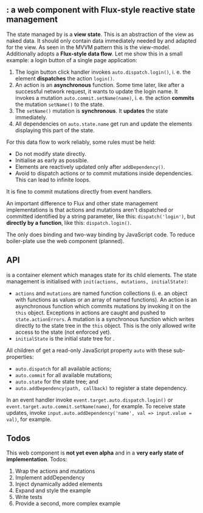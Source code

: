 ## <auto-state>: a web component with Flux-style reactive state management

The state managed by <auto-state> is a **view state**. This is an abstraction of the view as naked data. It should only contain data immediately needed by and adapted for the view. As seen in the MVVM pattern this is the view-model. Additionally <auto-state> adopts a **Flux-style data flow**. Let me show this in a small example: a login button of a single page application:

1. The login button click handler invokes `auto.dispatch.login()`, i. e. the element **dispatches** the action `login()`.
1. An action is an **asynchronous** function. Some time later, like after a successful network request, it wants to update the login name. It invokes a mutation `auto.commit.setName(name)`, i. e. the action **commits** the mutation `setName()` to the state.
1. The `setName()` mutation is **synchronous**. It **updates** the state immediately.
1. All dependencies on `auto.state.name` get run and update the elements displaying this part of the state.

For this data flow to work reliably, some rules must be held:

- Do not modify state directly.
- Initialise <auto-state> as early as possible.
- Elements are reactively updated only after `addDependency()`.
- Avoid to dispatch actions or to commit mutations inside dependencies. This can lead to infinite loops.

It is fine to commit mutations directly from event handlers.

An important difference to Flux and other state management implementations is that actions and mutations aren't dispatched or committed identified by a string parameter, like this: `dispatch('login')`, but **directly by a function**, like this: `dispatch.login()`.

The <auto-state> only does binding and two-way binding by JavaScript code. To reduce boiler-plate use the <auto-binder> web component (planned).

## API

<auto-state> is a container element which manages state for its child elements. The state management is initialised with `init(actions, mutations, initialState)`:

- `actions` and `mutations` are named function collections (i. e. an object with functions as values or an array of named functions). An action is an asynchronous function which commits mutations by invoking it on the `this` object. Exceptions in actions are caught and pushed to `state.actionErrors`. A mutation is a synchronous function which writes directly to the state tree in the `this` object. This is the only allowed write access to the state (not enforced yet).
- `initialState` is the initial state tree for <auto-state>. 

All children of <auto-state> get a read-only JavaScript property `auto` with these sub-properties:

- `auto.dispatch` for all available actions;
- `auto.commit` for all available mutations;
- `auto.state` for the state tree; and
- `auto.addDependency(path, callback)` to register a state dependency.

In an event handler invoke `event.target.auto.dispatch.login()` or `event.target.auto.commit.setName(name)`, for example. To receive state updates, invoke `input.auto.addDependency('name', val => input.value = val)`, for example.

## Todos

This web component is **not yet even alpha** and in a **very early state of implementation**. Todos:

1. Wrap the actions and mutations
1. Implement addDependency
1. Inject dynamically added elements
1. Expand and style the example
1. Write tests
1. Provide a second, more complex example
